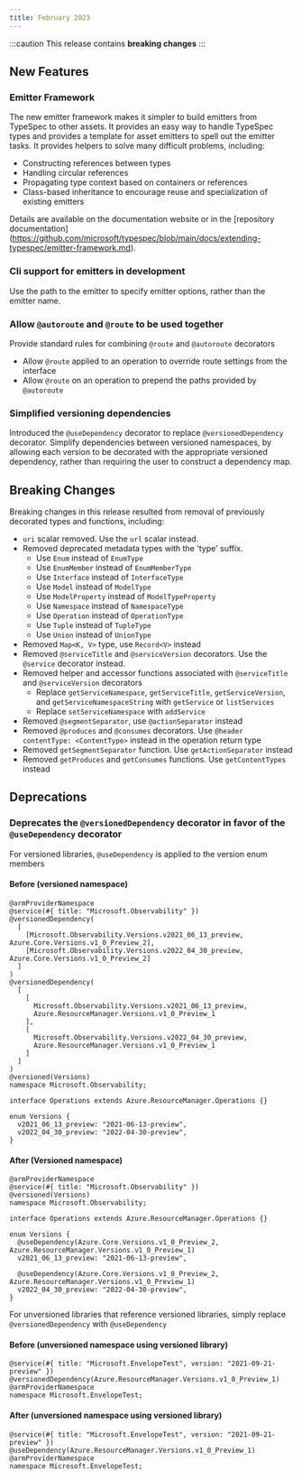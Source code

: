 ```yaml
---
title: February 2023
---
```


:::caution
This release contains **breaking changes**
:::

## New Features

### Emitter Framework

The new emitter framework makes it simpler to build emitters from TypeSpec to other assets. It provides an easy way to handle TypeSpec types and provides a template for asset emitters to spell out the emitter tasks. It provides helpers to solve many difficult problems, including:

- Constructing references between types
- Handling circular references
- Propagating type context based on containers or references
- Class-based inheritance to encourage reuse and specialization of existing emitters

Details are available on the documentation website or in the [repository documentation] (https://github.com/microsoft/typespec/blob/main/docs/extending-typespec/emitter-framework.md).

### Cli support for emitters in development

Use the path to the emitter to specify emitter options, rather than the emitter name.

### Allow `@autoroute` and `@route` to be used together

Provide standard rules for combining `@route` and `@autoroute` decorators

- Allow `@route` applied to an operation to override route settings from the interface
- Allow `@route` on an operation to prepend the paths provided by `@autoroute`

### Simplified versioning dependencies

Introduced the `@useDependency` decorator to replace `@versionedDependency` decorator. Simplify dependencies between versioned namespaces, by allowing each version to be decorated with the appropriate versioned dependency, rather than requiring the user to construct a dependency map.

## Breaking Changes

Breaking changes in this release resulted from removal of previously decorated types and functions, including:

- `uri` scalar removed. Use the `url` scalar instead.
- Removed deprecated metadata types with the 'type' suffix.
  - Use `Enum` instead of `EnumType`
  - Use `EnumMember` instead of `EnumMemberType`
  - Use `Interface` instead of `InterfaceType`
  - Use `Model` instead of `ModelType`
  - Use `ModelProperty` instead of `ModelTypeProperty`
  - Use `Namespace` instead of `NamespaceType`
  - Use `Operation` instead of `OperationType`
  - Use `Tuple` instead of `TupleType`
  - Use `Union` instead of `UnionType`
- Removed `Map<K, V>` type, use `Record<V>` instead
- Removed `@serviceTitle` and `@serviceVersion` decorators. Use the `@service` decorator instead.
- Removed helper and accessor functions associated with `@serviceTitle` and `@serviceVersion` decorators
  - Replace `getServiceNamespace`, `getServiceTitle`, `getServiceVersion`, and `getServiceNamespaceString` with `getService` or `listServices`
  - Replace `setServiceNamespace` with `addService`
- Removed `@segmentSeparator`, use `@actionSeparator` instead
- Removed `@produces` and `@consumes` decorators. Use `@header contentType: <ContentType>` instead in the operation return type
- Removed `getSegmentSeparator` function. Use `getActionSeparator` instead
- Removed `getProduces` and `getConsumes` functions. Use `getContentTypes` instead

## Deprecations

### Deprecates the `@versionedDependency` decorator in favor of the `@useDependency` decorator

For versioned libraries, `@useDependency` is applied to the version enum members

#### Before (versioned namespace)

```typespec
@armProviderNamespace
@service(#{ title: "Microsoft.Observability" })
@versionedDependency(
  [
    [Microsoft.Observability.Versions.v2021_06_13_preview, Azure.Core.Versions.v1_0_Preview_2],
    [Microsoft.Observability.Versions.v2022_04_30_preview, Azure.Core.Versions.v1_0_Preview_2]
  ]
)
@versionedDependency(
  [
    [
      Microsoft.Observability.Versions.v2021_06_13_preview,
      Azure.ResourceManager.Versions.v1_0_Preview_1
    ],
    [
      Microsoft.Observability.Versions.v2022_04_30_preview,
      Azure.ResourceManager.Versions.v1_0_Preview_1
    ]
  ]
)
@versioned(Versions)
namespace Microsoft.Observability;

interface Operations extends Azure.ResourceManager.Operations {}

enum Versions {
  v2021_06_13_preview: "2021-06-13-preview",
  v2022_04_30_preview: "2022-04-30-preview",
}
```

#### After (Versioned namespace)

```typespec
@armProviderNamespace
@service(#{ title: "Microsoft.Observability" })
@versioned(Versions)
namespace Microsoft.Observability;

interface Operations extends Azure.ResourceManager.Operations {}

enum Versions {
  @useDependency(Azure.Core.Versions.v1_0_Preview_2, Azure.ResourceManager.Versions.v1_0_Preview_1)
  v2021_06_13_preview: "2021-06-13-preview",

  @useDependency(Azure.Core.Versions.v1_0_Preview_2, Azure.ResourceManager.Versions.v1_0_Preview_1)
  v2022_04_30_preview: "2022-04-30-preview",
}
```

For unversioned libraries that reference versioned libraries, simply replace `@versionedDependency` with `@useDependency`

#### Before (unversioned namespace using versioned library)

```typespec
@service(#{ title: "Microsoft.EnvelopeTest", version: "2021-09-21-preview" })
@versionedDependency(Azure.ResourceManager.Versions.v1_0_Preview_1)
@armProviderNamespace
namespace Microsoft.EnvelopeTest;
```

#### After (unversioned namespace using versioned library)

```typespec
@service(#{ title: "Microsoft.EnvelopeTest", version: "2021-09-21-preview" })
@useDependency(Azure.ResourceManager.Versions.v1_0_Preview_1)
@armProviderNamespace
namespace Microsoft.EnvelopeTest;
```

